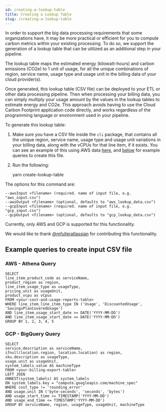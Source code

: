 ```yaml
---
id: creating-a-lookup-table
title: Creating a Lookup Table
slug: /creating-a-lookup-table
---
```


In order to support the big data processing requirements that some organizations have, it may be more practical or efficient for you to compute carbon metrics within your existing processing. To do so, we support the generation of a lookup table that can be utilized as an additional step in your pipeline.

The lookup table maps the estimated energy (kilowatt-hours) and carbon emissions (CO2e) to 1 unit of usage, for all the unique combinations of region, service name, usage type and usage unit in the billing data of your cloud provider(s).

Once generated, this lookup table (CSV file) can be deployed to your ETL or other data processing pipeline. Then when processing your billing data, you can simply multiply your usage amount by the values in the lookup tables to estimate energy and CO2e. This approach avoids having to use the Cloud Carbon Footprint application code directly, and works regardless of the programming language or environment used in your pipeline.

To generate this lookup table:

1. Make sure you have a CSV file inside the `cli` package, that contains all the unique region, service name, usage type and usage unit variations in your billing data, along with the vCPUs for that line item, if it exists. You can see an example of this using AWS data [here](https://github.com/cloud-carbon-footprint/cloud-carbon-footprint/blob/trunk/packages/cli/src/__tests__/CreateLookupTable/aws_input.test.csv), and [below](#example-queries-to-create-input-csv-file) for example queries to create this file.
1. Run the following:
   

    yarn create-lookup-table <options>

The options for this command are:

    --awsInput <filename> (required. name of input file, e.g. "aws_input.csv")
    --awsOutput <filename> (optional, defaults to "aws_lookup_data.csv")
    --gcpInput <filename> (required. name of input file, e.g. "gcp_input.csv")
    --gcpOutput <filename> (optional, defaults to "gcp_lookup_data.csv")

Currently, only AWS and GCP is supported for this functionality.

We would like to thank [@mfulleratlassian](https://github.com/mfulleratlassian) for contributing this functionality.

## Example queries to create input CSV file

### AWS - Athena Query

    SELECT 
    line_item_product_code as serviceName,
    product_region as region,
    line_item_usage_type as usageType,
    pricing_unit as usageUnit,
    product_vcpu as vCpus
    FROM <your-cost-and-usage-reports-table>
    WHERE line_item_line_item_type IN ('Usage', 'DiscountedUsage', 'SavingsPlanCoveredUsage')
    AND line_item_usage_start_date >= DATE('YYYY-MM-DD')
    AND line_item_usage_start_date <= DATE('YYYY-MM-DD')
    GROUP BY 1, 2, 3, 4, 5

### GCP - BigQuery Query

    SELECT
    service.description as serviceName,
    ifnull(location.region, location.location) as region,
    sku.description as usageType,
    usage.unit as usageUnit,
    system_labels.value AS machineType
    FROM <your-billing-export-table>
    LEFT JOIN
    UNNEST(system_labels) AS system_labels
    ON system_labels.key = "compute.googleapis.com/machine_spec"
    WHERE cost_type != 'rounding_error'
    AND usage.unit IN ('byte-seconds', 'seconds', 'bytes')
    AND usage_start_time >= TIMESTAMP('YYYY-MM-DD')
    AND usage_end_time <= TIMESTAMP('YYYY-MM-DD')
    GROUP BY serviceName, region, usageType, usageUnit, machineType
